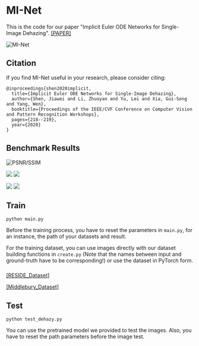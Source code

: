 # MI-Net

This is the code for our paper "Implicit Euler ODE Networks for Single-Image Dehazing".
[[PAPER]](https://openaccess.thecvf.com/content_CVPRW_2020/papers/w14/Shen_Implicit_Euler_ODE_Networks_for_Single-Image_Dehazing_CVPRW_2020_paper.pdf)

![MI-Net](https://github.com/Jiawei-Shen/MI-Net/blob/master/fig/MI-Net.png)

## Citation

If you find MI-Net useful in your research, please consider citing:

```
@inproceedings{shen2020implicit,
  title={Implicit Euler ODE Networks for Single-Image Dehazing},
  author={Shen, Jiawei and Li, Zhuoyan and Yu, Lei and Xia, Gui-Song and Yang, Wen},
  booktitle={Proceedings of the IEEE/CVF Conference on Computer Vision and Pattern Recognition Workshops},
  pages={218--219},
  year={2020}
}
```

## Benchmark Results
![PSNR/SSIM](https://github.com/Jiawei-Shen/MI-Net/blob/master/fig/PSNR_SSIMs.png)

![](https://github.com/Jiawei-Shen/MI-Net/blob/master/fig/OURS.jpg) ![](https://github.com/Jiawei-Shen/MI-Net/blob/master/fig/OUT.jpg)

![](https://github.com/Jiawei-Shen/MI-Net/blob/master/fig/OURSFLOWER.jpg) ![](https://github.com/Jiawei-Shen/MI-Net/blob/master/fig/HAZYFLOWER.jpg)

## Train

```
python main.py
```
Before the training process, you have to reset the parameters in ```main.py```, for an instance, the path of your datasets and result.

For the training dataset, you can use images directly with our dataset building functions in ```create.py``` (Note that the names between input and ground-truth have to be corresponding!) or use the dataset in PyTorch form.

### 
[[RESIDE_Dataset]](https://sites.google.com/view/reside-dehaze-datasets/reside-v0)

[[Middlebury_Dataset]](https://drive.google.com/file/d/1DbiOTgA7jEvACO1IGwOsSfWlcBZefoj1/view?usp=sharing)

## Test

```
python test_dehazy.py
```
You can use the pretrained model we provided to test the images. Also, you have to reset the path parameters before the image test. 

